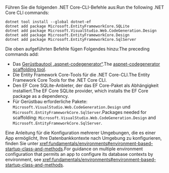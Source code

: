 <span data-ttu-id="c34cd-101">Führen Sie die folgenden .NET Core-CLI-Befehle aus:</span><span class="sxs-lookup"><span data-stu-id="c34cd-101">Run the following .NET Core CLI commands:</span></span>

```dotnetcli
dotnet tool install --global dotnet-ef
dotnet add package Microsoft.EntityFrameworkCore.SQLite
dotnet add package Microsoft.VisualStudio.Web.CodeGeneration.Design
dotnet add package Microsoft.EntityFrameworkCore.Design
dotnet add package Microsoft.EntityFrameworkCore.SqlServer
```

<span data-ttu-id="c34cd-102">Die oben aufgeführten Befehle fügen Folgendes hinzu:</span><span class="sxs-lookup"><span data-stu-id="c34cd-102">The preceding commands add:</span></span>

* <span data-ttu-id="c34cd-103">Das [Gerüstbautool „aspnet-codegenerator“](xref:fundamentals/tools/dotnet-aspnet-codegenerator).</span><span class="sxs-lookup"><span data-stu-id="c34cd-103">The [aspnet-codegenerator scaffolding tool](xref:fundamentals/tools/dotnet-aspnet-codegenerator).</span></span>
* <span data-ttu-id="c34cd-104">Die Entity Framework Core-Tools für die .NET Core-CLI.</span><span class="sxs-lookup"><span data-stu-id="c34cd-104">The Entity Framework Core Tools for the .NET Core CLI.</span></span>
* <span data-ttu-id="c34cd-105">Den EF Core SQLite-Anbieter, der das EF Core-Paket als Abhängigkeit installiert.</span><span class="sxs-lookup"><span data-stu-id="c34cd-105">The EF Core SQLite provider, which installs the EF Core package as a dependency.</span></span>
* <span data-ttu-id="c34cd-106">Für Gerüstbau erforderliche Pakete: `Microsoft.VisualStudio.Web.CodeGeneration.Design` und `Microsoft.EntityFrameworkCore.SqlServer`.</span><span class="sxs-lookup"><span data-stu-id="c34cd-106">Packages needed for scaffolding: `Microsoft.VisualStudio.Web.CodeGeneration.Design` and `Microsoft.EntityFrameworkCore.SqlServer`.</span></span>

<span data-ttu-id="c34cd-107">Eine Anleitung für die Konfiguration mehrerer Umgebungen, die es einer App ermöglicht, Ihre Datenbankkontexte nach Umgebung zu konfigurieren, finden Sie unter <xref:fundamentals/environments#environment-based-startup-class-and-methods>.</span><span class="sxs-lookup"><span data-stu-id="c34cd-107">For guidance on multiple environment configuration that permits an app to configure its database contexts by environment, see <xref:fundamentals/environments#environment-based-startup-class-and-methods>.</span></span>
